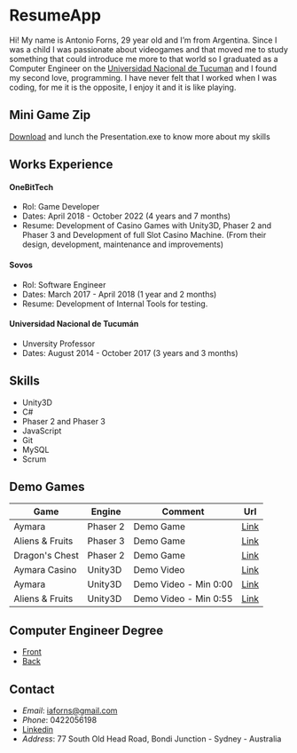 # ResumeApp
Hi! My name is Antonio Forns, 29 year old and I’m from Argentina. Since I was a child I was passionate about videogames and that moved me to study something that could introduce me more to that world so I graduated as a Computer Engineer on the [Universidad Nacional de Tucuman](http://www.unt.edu.ar/) and I found my second love, programming. I have never felt that I worked when I was coding, for me it is the opposite, I enjoy it and it is like playing. 

## Mini Game Zip
[Download](https://drive.google.com/file/d/1BY07Fn9kwhvlXG20Ve6jDEuVpa7JhA5o/view?usp=sharing) and lunch the Presentation.exe to know more about my skills

## Works Experience
#### OneBitTech
* Rol: Game Developer
* Dates: April 2018 - October 2022 (4 years and 7 months)
* Resume: Development of Casino Games with Unity3D, Phaser 2 and Phaser 3 and  Development of full Slot Casino Machine. (From their design, development, maintenance and
improvements)
#### Sovos
* Rol: Software Engineer
* Dates: March 2017 - April  2018 (1 year and 2 months)
* Resume: Development of Internal Tools for testing.
#### Universidad Nacional de Tucumán
* Unversity Professor
* Dates: August 2014 - October 2017 (3 years and 3 months)

## Skills
* Unity3D
* C#
* Phaser 2 and Phaser 3
* JavaScript
* Git
* MySQL
* Scrum
## Demo Games 
| Game | Engine | Comment | Url |
| ------ | ---- | ------ | ------ |
| Aymara | Phaser 2 | Demo Game | [Link](https://ruvibet.com/try-aymara/) |
| Aliens & Fruits | Phaser 3 | Demo Game | [Link](https://ruvibet.com/try-aliens-fruit/) |
| Dragon's Chest | Phaser 2 | Demo Game | [Link](https://ruvibet.com/try-dragons-chest/) |
| Aymara Casino | Unity3D | Demo Video | [Link](https://drive.google.com/file/d/1elNfxcf1FAC3uvEp6aHBqTqhSERlxaKo/view?usp=sharing) |
| Aymara | Unity3D | Demo Video - Min 0:00 | [Link](https://drive.google.com/file/d/1wm9_YSRRz_uaXyixizgtqMTU1SHQ72XQ/view?usp=sharing) |
| Aliens & Fruits | Unity3D | Demo Video - Min 0:55 | [Link](https://drive.google.com/file/d/1wm9_YSRRz_uaXyixizgtqMTU1SHQ72XQ/view?usp=sharing) |

## Computer Engineer Degree
* [Front](https://drive.google.com/file/d/14WmMyoN2Wx4DCCU8byYt6qKhPd6nosIC/view?usp=sharing)
* [Back](https://drive.google.com/file/d/1cEwdGFPFIM_3pw2LFCGsJzQYpxoGrp45/view?usp=sharing)
## Contact
* _Email_: iaforns@gmail.com
* _Phone_: 0422056198
* [Linkedin](https://www.linkedin.com/in/antonio-ignacio-forns-422000144/)
* _Address_: 77 South Old Head Road, Bondi Junction - Sydney - Australia
